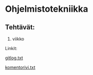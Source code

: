 # Ohjelmistotekniikka

##  Tehtävät:

1. viikko

Linkit: 

[gitlog.txt](https://github.com/annaessina/ot-harjoitustyo/blob/main/laskarit/viikko1/gitlog.txt)

[komentorivi.txt](https://github.com/annaessina/ot-harjoitustyo/blob/main/laskarit/viikko1/komentorivi.txt)


